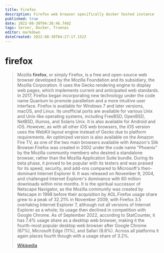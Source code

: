 ```yaml
---
title: Firefox
description: Firefox web browser specifically docker hosted instance
published: true
date: 2022-08-30T04:38:46.749Z
tags: Server, Docker, Truenas
editor: markdown
dateCreated: 2022-08-30T04:27:17.152Z
---
```

# firefox

> Mozilla **firefox**, or simply Firefox, is a free and open-source web browser developed by the Mozilla Foundation and its subsidiary, the Mozilla Corporation. It uses the Gecko rendering engine to display web pages, which implements current and anticipated web standards. In 2017, Firefox began incorporating new technology under the code name Quantum to promote parallelism and a more intuitive user interface. Firefox is available for Windows 7 and later versions, macOS, and Linux. Its unofficial ports are available for various Unix and Unix-like operating systems, including FreeBSD, OpenBSD, NetBSD, illumos, and Solaris Unix. It is also available for Android and iOS. However, as with all other iOS web browsers, the iOS version uses the WebKit layout engine instead of Gecko due to platform requirements. An optimized version is also available on the Amazon Fire TV, as one of the two main browsers available with Amazon's Silk Browser.Firefox was created in 2002 under the code name "Phoenix" by the Mozilla community members who desired a standalone browser, rather than the Mozilla Application Suite bundle. During its beta phase, it proved to be popular with its testers and was praised for its speed, security, and add-ons compared to Microsoft's then-dominant Internet Explorer 6. It was released on November 9, 2004, and challenged Internet Explorer's dominance with 60 million downloads within nine months. It is the spiritual successor of Netscape Navigator, as the Mozilla community was created by Netscape in 1998 before their acquisition by AOL.Firefox usage share grew to a peak of 32.21% in November 2009, with Firefox 3.5 overtaking Internet Explorer 7, although not all versions of Internet Explorer as a whole; its usage then declined in competition with Google Chrome. As of September 2022, according to StatCounter, it has 7.4% usage share as a desktop web browser, making it the fourth-most popular desktop web browser after Google Chrome (67%), Microsoft Edge (11%), and Safari (8.8%). Across all platforms it again places fourth though with a usage share of 3.2%.
>
> [Wikipedia](https://en.wikipedia.org/wiki/Firefox)